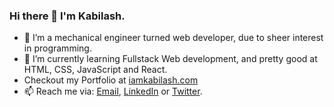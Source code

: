 ### Hi there 👋 I'm **Kabilash**.

- 🔭 I’m a mechanical engineer turned web developer, due to sheer interest in programming.
- 🌱 I’m currently learning Fullstack Web development, and pretty good at HTML, CSS, JavaScript and React.
- Checkout my Portfolio at [iamkabilash.com](http://iamkabilash.com)
- 📫 Reach me via: [Email](mailto:iamkabilash@gmail.com), [LinkedIn](https://www.linkedin.com/in/iamkabilash/) or [Twitter](https://twitter.com/iamkabilash).

<!--
**iamkabilash/iamkabilash** is a ✨ _special_ ✨ repository because its `README.md` (this file) appears on your GitHub profile.

Here are some ideas to get you started:

- 🔭 I’m currently working on ...
- 🌱 I’m currently learning ...
- 👯 I’m looking to collaborate on ...
- 🤔 I’m looking for help with ...
- 💬 Ask me about ...
- 📫 How to reach me: ...
- 😄 Pronouns: ...
- ⚡ Fun fact: ...
-->
